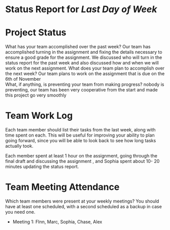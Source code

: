 Status Report for _Last Day of Week_
===

# Project Status

What has your team accomplished over the past week?
 Our team has accomplished turning in the assignment and fixing the details necessary to ensure a good grade for the assignment. 
 We discussed who will turn in the status report for the past week and also discussed how and when we will work on the next assignment.
What does your team plan to accomplish over the next week?
Our team plans to work on the assignment that is due on the 6th of November  
What, if anything, is preventing your team from making progress?
nobody is preventing, our team has been very cooperative from the start and made this project go very smoothly 

# Team Work Log

Each team member should list their tasks from the last week, along with time spent on each. This will be useful for improving your ability to plan going forward, since you will be able to look back to see how long tasks actually took.

Each member spent at least 1 hour on the assignment, going through the final draft and discussing the assignment , and Sophia spent about 10- 20 minutes updating the status report. 

# Team Meeting Attendance

Which team members were present at your weekly meetings? You should have at least one scheduled, with a second scheduled as a backup in case you need one.

* Meeting 1: FInn, Marc, Sophia, Chase, Alex 


